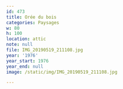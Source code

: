 ```yaml
---
id: 473
title: Orée du bois
categories: Paysages
w: 80
h: 100
location: attic
note: null
file: IMG_20190519_211108.jpg
year: '1976'
year_start: 1976
year_end: null
image: /static/img/IMG_20190519_211108.jpg

---
```

